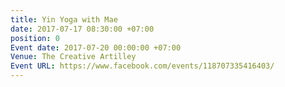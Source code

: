 ```yaml
---
title: Yin Yoga with Mae
date: 2017-07-17 08:30:00 +07:00
position: 0
Event date: 2017-07-20 00:00:00 +07:00
Venue: The Creative Artilley
Event URL: https://www.facebook.com/events/118707335416403/
---
```


